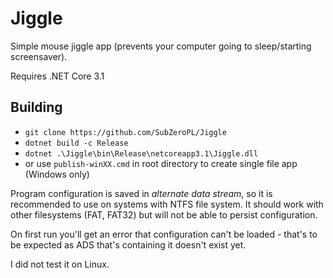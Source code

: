 # Jiggle
Simple mouse jiggle app (prevents your computer going to sleep/starting screensaver).

Requires .NET Core 3.1

## Building
- `git clone https://github.com/SubZeroPL/Jiggle`
- `dotnet build -c Release`
- `dotnet .\Jiggle\bin\Release\netcoreapp3.1\Jiggle.dll`
- or use `publish-winXX.cmd` in root directory to create single file app (Windows only)

Program configuration is saved in _alternate data stream_, so it is recommended to use on systems with NTFS file system. It should work with other filesystems (FAT, FAT32) but will not be able to persist configuration.

On first run you'll get an error that configuration can't be loaded - that's to be expected as ADS that's containing it doesn't exist yet.

I did not test it on Linux.